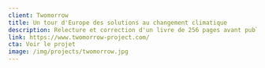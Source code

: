 ```yaml
---
client: Twomorrow
title: Un tour d'Europe des solutions au changement climatique
description: Relecture et correction d'un livre de 256 pages avant publication.
link: https://www.twomorrow-project.com/
cta: Voir le projet
image: /img/projects/twomorrow.jpg
---
```

